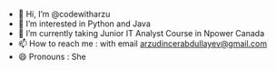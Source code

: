 - 👋 Hi, I’m @codewitharzu
- 👀 I’m interested in Python and Java
- 🌱 I’m currently taking Junior IT Analyst Course in Npower Canada
- 📫 How to reach me : with email arzudincerabdullayev@gmail.com
- 😄 Pronouns : She
